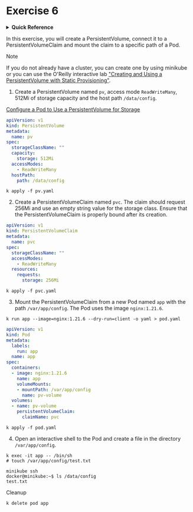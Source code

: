 # Exercise 6

<details>
<summary><b>Quick Reference</b></summary>
<p>

* Namespace: `default`<br>
* Documentation: [Persistent Volumes](https://kubernetes.io/docs/concepts/storage/persistent-volumes/)

</p>
</details>

In this exercise, you will create a PersistentVolume, connect it to a PersistentVolumeClaim and mount the claim to a specific path of a Pod.

> [!NOTE]
> If you do not already have a cluster, you can create one by using minikube or you can use the O'Reilly interactive lab ["Creating and Using a PersistentVolume with Static Provisioning"](https://learning.oreilly.com/scenarios/creating-and-using/9781098163914/).

1. Create a PersistentVolume named `pv`, access mode `ReadWriteMany`, 512Mi of storage capacity and the host path `/data/config`.

[Configure a Pod to Use a PersistentVolume for Storage](https://kubernetes.io/docs/tasks/configure-pod-container/configure-persistent-volume-storage/)
```yaml
apiVersion: v1
kind: PersistentVolume
metadata:
  name: pv
spec:
  storageClassName: ""
  capacity:
    storage: 512Mi
  accessModes:
    - ReadWriteMany
  hostPath:
    path: /data/config
```
```
k apply -f pv.yaml
```
2. Create a PersistentVolumeClaim named `pvc`. The claim should request 256Mi and use an empty string value for the storage class. Ensure that the PersistentVolumeClaim is properly bound after its creation.
```yaml
apiVersion: v1
kind: PersistentVolumeClaim
metadata:
  name: pvc
spec:
  storageClassName: ""
  accessModes:
    - ReadWriteMany
  resources:
    requests:
      storage: 256Mi
```
```
k apply -f pvc.yaml
```
3. Mount the PersistentVolumeClaim from a new Pod named `app` with the path `/var/app/config`. The Pod uses the image `nginx:1.21.6`.
```
k run app --image=nginx:1.21.6 --dry-run=client -o yaml > pod.yaml
```
```yaml
apiVersion: v1
kind: Pod
metadata:
  labels:
    run: app
  name: app
spec:
  containers:
  - image: nginx:1.21.6
    name: app
    volumeMounts:
    - mountPath: /var/app/config
      name: pv-volume
  volumes:
  - name: pv-volume
    persistentVolumeClaim:
      claimName: pvc
```
```
k apply -f pod.yaml
```

4. Open an interactive shell to the Pod and create a file in the directory `/var/app/config`.
```
k exec -it app -- /bin/sh
# touch /var/app/config/test.txt
```
```
minikube ssh
docker@minikube:~$ ls /data/config
test.txt
```

Cleanup
```
k delete pod app
```